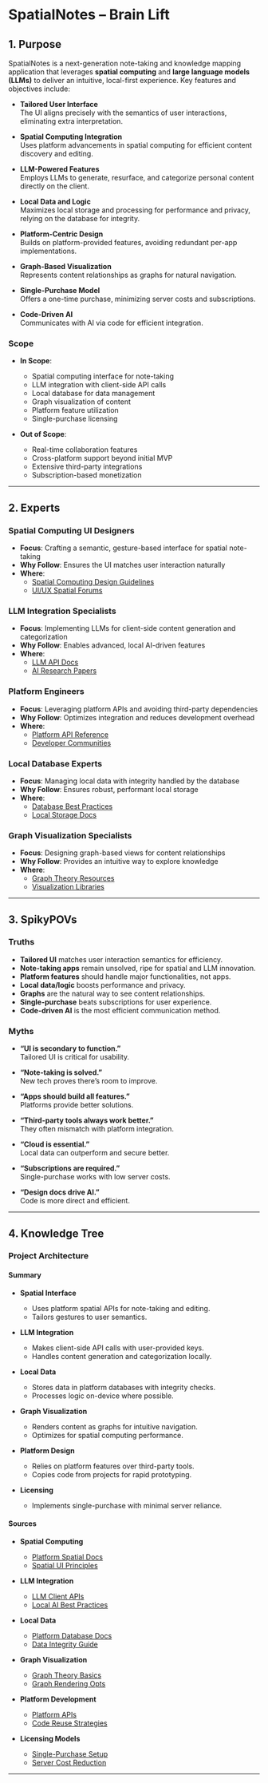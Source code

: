 # SpatialNotes – Brain Lift

## 1. Purpose
SpatialNotes is a next-generation note-taking and knowledge mapping application that leverages **spatial computing** and **large language models (LLMs)** to deliver an intuitive, local-first experience. Key features and objectives include:

- **Tailored User Interface**  
  The UI aligns precisely with the semantics of user interactions, eliminating extra interpretation.

- **Spatial Computing Integration**  
  Uses platform advancements in spatial computing for efficient content discovery and editing.

- **LLM-Powered Features**  
  Employs LLMs to generate, resurface, and categorize personal content directly on the client.

- **Local Data and Logic**  
  Maximizes local storage and processing for performance and privacy, relying on the database for integrity.

- **Platform-Centric Design**  
  Builds on platform-provided features, avoiding redundant per-app implementations.

- **Graph-Based Visualization**  
  Represents content relationships as graphs for natural navigation.

- **Single-Purchase Model**  
  Offers a one-time purchase, minimizing server costs and subscriptions.

- **Code-Driven AI**  
  Communicates with AI via code for efficient integration.

### Scope
- **In Scope**:  
  - Spatial computing interface for note-taking  
  - LLM integration with client-side API calls  
  - Local database for data management  
  - Graph visualization of content  
  - Platform feature utilization  
  - Single-purchase licensing  

- **Out of Scope**:  
  - Real-time collaboration features  
  - Cross-platform support beyond initial MVP  
  - Extensive third-party integrations  
  - Subscription-based monetization  

---

## 2. Experts

### Spatial Computing UI Designers
- **Focus**: Crafting a semantic, gesture-based interface for spatial note-taking  
- **Why Follow**: Ensures the UI matches user interaction naturally  
- **Where**:  
  - [Spatial Computing Design Guidelines](https://example.com)  
  - [UI/UX Spatial Forums](https://example.com)  

### LLM Integration Specialists
- **Focus**: Implementing LLMs for client-side content generation and categorization  
- **Why Follow**: Enables advanced, local AI-driven features  
- **Where**:  
  - [LLM API Docs](https://example.com)  
  - [AI Research Papers](https://example.com)  

### Platform Engineers
- **Focus**: Leveraging platform APIs and avoiding third-party dependencies  
- **Why Follow**: Optimizes integration and reduces development overhead  
- **Where**:  
  - [Platform API Reference](https://example.com)  
  - [Developer Communities](https://example.com)  

### Local Database Experts
- **Focus**: Managing local data with integrity handled by the database  
- **Why Follow**: Ensures robust, performant local storage  
- **Where**:  
  - [Database Best Practices](https://example.com)  
  - [Local Storage Docs](https://example.com)  

### Graph Visualization Specialists
- **Focus**: Designing graph-based views for content relationships  
- **Why Follow**: Provides an intuitive way to explore knowledge  
- **Where**:  
  - [Graph Theory Resources](https://example.com)  
  - [Visualization Libraries](https://example.com)  

---

## 3. SpikyPOVs

### Truths
- **Tailored UI** matches user interaction semantics for efficiency.  
- **Note-taking apps** remain unsolved, ripe for spatial and LLM innovation.  
- **Platform features** should handle major functionalities, not apps.  
- **Local data/logic** boosts performance and privacy.  
- **Graphs** are the natural way to see content relationships.  
- **Single-purchase** beats subscriptions for user experience.  
- **Code-driven AI** is the most efficient communication method.  

### Myths
- **“UI is secondary to function.”**  
  Tailored UI is critical for usability.  

- **“Note-taking is solved.”**  
  New tech proves there’s room to improve.  

- **“Apps should build all features.”**  
  Platforms provide better solutions.  

- **“Third-party tools always work better.”**  
  They often mismatch with platform integration.  

- **“Cloud is essential.”**  
  Local data can outperform and secure better.  

- **“Subscriptions are required.”**  
  Single-purchase works with low server costs.  

- **“Design docs drive AI.”**  
  Code is more direct and efficient.  

---

## 4. Knowledge Tree

### Project Architecture

#### Summary
- **Spatial Interface**  
  - Uses platform spatial APIs for note-taking and editing.  
  - Tailors gestures to user semantics.  

- **LLM Integration**  
  - Makes client-side API calls with user-provided keys.  
  - Handles content generation and categorization locally.  

- **Local Data**  
  - Stores data in platform databases with integrity checks.  
  - Processes logic on-device where possible.  

- **Graph Visualization**  
  - Renders content as graphs for intuitive navigation.  
  - Optimizes for spatial computing performance.  

- **Platform Design**  
  - Relies on platform features over third-party tools.  
  - Copies code from projects for rapid prototyping.  

- **Licensing**  
  - Implements single-purchase with minimal server reliance.  

#### Sources
- **Spatial Computing**  
  - [Platform Spatial Docs](https://example.com)  
  - [Spatial UI Principles](https://example.com)  

- **LLM Integration**  
  - [LLM Client APIs](https://example.com)  
  - [Local AI Best Practices](https://example.com)  

- **Local Data**  
  - [Platform Database Docs](https://example.com)  
  - [Data Integrity Guide](https://example.com)  

- **Graph Visualization**  
  - [Graph Theory Basics](https://example.com)  
  - [Graph Rendering Opts](https://example.com)  

- **Platform Development**  
  - [Platform APIs](https://example.com)  
  - [Code Reuse Strategies](https://example.com)  

- **Licensing Models**  
  - [Single-Purchase Setup](https://example.com)  
  - [Server Cost Reduction](https://example.com)  

---
